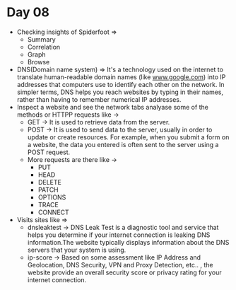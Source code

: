 # Day 08

+ Checking insights of Spiderfoot =>
    + Summary
    + Correlation
    + Graph
    + Browse
+ DNS(Domain name system) =>  It's a technology used on the internet to translate human-readable domain names (like www.google.com) into IP addresses that computers use to identify each other on the network. In simpler terms, DNS helps you reach websites by typing in their names, rather than having to remember numerical IP addresses.
+ Inspect a website and see the network tabs analyase some of the methods or HTTPP requests like ->
    + GET -> It is used to retrieve data from the server.
    + POST -> It is used to send data to the server, usually in order to update or create resources. For example, when you submit a form on a website, the data you entered is often sent to the server using a POST request.
    + More requests are there like ->
        + PUT
        + HEAD
        + DELETE
        + PATCH
        + OPTIONS
        + TRACE
        + CONNECT
+ Visits sites like =>
    + dnsleaktest -> DNS Leak Test is a diagnostic tool and service that helps you determine if your internet connection is leaking DNS information.The website typically displays information about the DNS servers that your system is using.
    + ip-score -> Based on some assessment like IP Address and Geolocation, DNS Security, VPN and Proxy Detection, etc..  , the website provide an overall security score or privacy rating for your internet connection.
